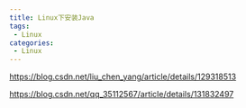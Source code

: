 ```yaml
---
title: Linux下安装Java
tags:
 - Linux
categories: 
 - Linux
---
```




https://blog.csdn.net/liu_chen_yang/article/details/129318513


https://blog.csdn.net/qq_35112567/article/details/131832497